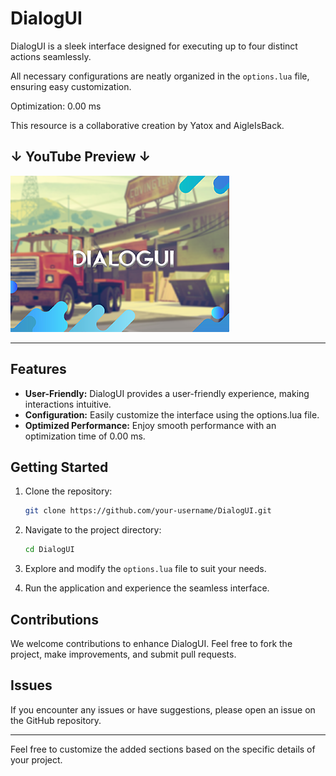 # DialogUI

DialogUI is a sleek interface designed for executing up to four distinct actions seamlessly.

All necessary configurations are neatly organized in the `options.lua` file, ensuring easy customization.

Optimization: 0.00 ms

This resource is a collaborative creation by Yatox and AigleIsBack.

## ↓ YouTube Preview ↓

[![Watch the Preview](images/dialogUI.png)](https://www.youtube.com/watch?v=1YqwuGhPU9E)

---

## Features

- **User-Friendly:** DialogUI provides a user-friendly experience, making interactions intuitive.
- **Configuration:** Easily customize the interface using the options.lua file.
- **Optimized Performance:** Enjoy smooth performance with an optimization time of 0.00 ms.

## Getting Started

1. Clone the repository:

    ```bash
    git clone https://github.com/your-username/DialogUI.git
    ```

2. Navigate to the project directory:

    ```bash
    cd DialogUI
    ```

3. Explore and modify the `options.lua` file to suit your needs.

4. Run the application and experience the seamless interface.

## Contributions

We welcome contributions to enhance DialogUI. Feel free to fork the project, make improvements, and submit pull requests.

## Issues

If you encounter any issues or have suggestions, please open an issue on the GitHub repository.

---

Feel free to customize the added sections based on the specific details of your project.
